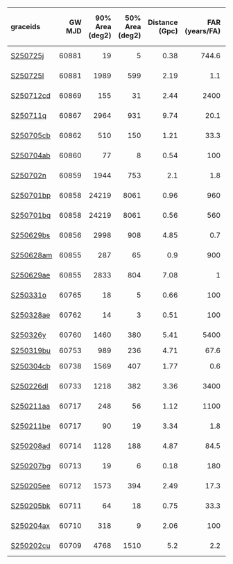 | graceids                                                          |   GW MJD |   90% Area (deg2) |   50% Area (deg2) |   Distance (Gpc) |   FAR (years/FA) |   Mass (M_sol) | Chirp Mass (left edge)   | trigger       | comments               |
|:------------------------------------------------------------------|---------:|------------------:|------------------:|-----------------:|-----------------:|---------------:|:-------------------------|:--------------|:-----------------------|
| [S250725j](https://gracedb.ligo.org/superevents/S250725j/view/)   |    60881 |                19 |                 5 |             0.38 |            744.6 |             17 | 11.0                     | not triggered |                        |
| [S250725l](https://gracedb.ligo.org/superevents/S250725l/view/)   |    60881 |              1989 |               599 |             2.19 |              1.1 |             56 | 11.0                     | not triggered |                        |
| [S250712cd](https://gracedb.ligo.org/superevents/S250712cd/view/) |    60869 |               155 |                31 |             2.44 |           2400   |             88 | 22.0                     | triggered     | serendipitous coverage |
| [S250711q](https://gracedb.ligo.org/superevents/S250711q/view/)   |    60867 |              2964 |               931 |             9.74 |             20.1 |            280 | 22.0                     | not triggered |                        |
| [S250705cb](https://gracedb.ligo.org/superevents/S250705cb/view/) |    60862 |               510 |               150 |             1.21 |             33.3 |             48 | 5.5                      | not triggered |                        |
| [S250704ab](https://gracedb.ligo.org/superevents/S250704ab/view/) |    60860 |                77 |                 8 |             0.54 |            100   |             25 | 5.5                      | not triggered |                        |
| [S250702n](https://gracedb.ligo.org/superevents/S250702n/view/)   |    60859 |              1944 |               753 |             2.1  |              1.8 |             57 | 22.0                     | not triggered |                        |
| [S250701bp](https://gracedb.ligo.org/superevents/S250701bp/view/) |    60858 |             24219 |              8061 |             0.96 |            960   |             36 | 22.0                     | not triggered |                        |
| [S250701bq](https://gracedb.ligo.org/superevents/S250701bq/view/) |    60858 |             24219 |              8061 |             0.56 |            560   |             22 | 11.0                     | not triggered |                        |
| [S250629bs](https://gracedb.ligo.org/superevents/S250629bs/view/) |    60856 |              2998 |               908 |             4.85 |              0.7 |            102 | 22.0                     | not triggered |                        |
| [S250628am](https://gracedb.ligo.org/superevents/S250628am/view/) |    60855 |               287 |                65 |             0.9  |            900   |             34 | 5.5                      | not triggered |                        |
| [S250629ae](https://gracedb.ligo.org/superevents/S250629ae/view/) |    60855 |              2833 |               804 |             7.08 |              1   |            146 | 22.0                     | not triggered |                        |
| [S250331o](https://gracedb.ligo.org/superevents/S250331o/view/)   |    60765 |                18 |                 5 |             0.66 |            100   |             30 |                          | not triggered |                        |
| [S250328ae](https://gracedb.ligo.org/superevents/S250328ae/view/) |    60762 |                14 |                 3 |             0.51 |            100   |             24 |                          | not triggered |                        |
| [S250326y](https://gracedb.ligo.org/superevents/S250326y/view/)   |    60760 |              1460 |               380 |             5.41 |           5400   |            190 |                          | not triggered |                        |
| [S250319bu](https://gracedb.ligo.org/superevents/S250319bu/view/) |    60753 |               989 |               236 |             4.71 |             67.6 |            162 |                          | triggered     |                        |
| [S250304cb](https://gracedb.ligo.org/superevents/S250304cb/view/) |    60738 |              1569 |               407 |             1.77 |              0.6 |             43 |                          | not triggered |                        |
| [S250226dl](https://gracedb.ligo.org/superevents/S250226dl/view/) |    60733 |              1218 |               382 |             3.36 |           3400   |            124 |                          | not triggered |                        |
| [S250211aa](https://gracedb.ligo.org/superevents/S250211aa/view/) |    60717 |               248 |                56 |             1.12 |           1100   |             41 |                          | not triggered |                        |
| [S250211be](https://gracedb.ligo.org/superevents/S250211be/view/) |    60717 |                90 |                19 |             3.34 |              1.8 |             83 |                          | not triggered |                        |
| [S250208ad](https://gracedb.ligo.org/superevents/S250208ad/view/) |    60714 |              1128 |               188 |             4.87 |             84.5 |            167 |                          | not triggered |                        |
| [S250207bg](https://gracedb.ligo.org/superevents/S250207bg/view/) |    60713 |                19 |                 6 |             0.18 |            180   |             11 |                          | not triggered |                        |
| [S250205ee](https://gracedb.ligo.org/superevents/S250205ee/view/) |    60712 |              1573 |               394 |             2.49 |             17.3 |             89 |                          | not triggered |                        |
| [S250205bk](https://gracedb.ligo.org/superevents/S250205bk/view/) |    60711 |                64 |                18 |             0.75 |             33.3 |             32 |                          | not triggered |                        |
| [S250204ax](https://gracedb.ligo.org/superevents/S250204ax/view/) |    60710 |               318 |                 9 |             2.06 |            100   |             76 |                          | not triggered |                        |
| [S250202cu](https://gracedb.ligo.org/superevents/S250202cu/view/) |    60709 |              4768 |              1510 |             5.2  |              2.2 |            121 |                          | not triggered |                        |